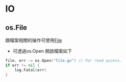 # IO

## os.File
跟檔案相關的操作可使用[File](https://golang.org/pkg/os/#File)
* 可透過os.Open 開啟檔案如下
```go
file, err := os.Open("file.go") // For read access.
if err != nil {
	log.Fatal(err)
}
```

